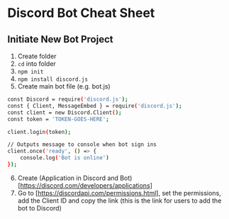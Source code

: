 # Discord Bot Cheat Sheet

## Initiate New Bot Project

1. Create folder 
2. ```cd``` into folder
3. ```npm init```
4. ```npm install discord.js```
5. Create main bot file (e.g. bot.js)

```sh
const Discord = require('discord.js');
const { Client, MessageEmbed } = require('discord.js');
const client = new Discord.Client();
const token = 'TOKEN-GOES-HERE';

client.login(token);

// Outputs message to console when bot sign ins
client.once('ready', () => {
    console.log('Bot is online')
});
```

6. Create (Application in Discord and Bot) [https://discord.com/developers/applications]
7. Go to [https://discordapi.com/permissions.html], set the permissions, add the Client ID and copy the link (this is the link for users to add the bot to Discord)
